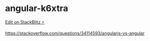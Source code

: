# angular-k6xtra

[Edit on StackBlitz ⚡️](https://stackblitz.com/edit/angular-k6xtra)

https://stackoverflow.com/questions/34114593/angularjs-vs-angular
